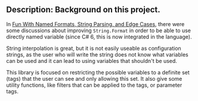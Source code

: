 Description: Background on this project.
---

In [Fun With Named Formats, String Parsing, and Edge Cases](http://haacked.com/archive/2009/01/04/fun-with-named-formats-string-parsing-and-edge-cases.aspx/), 
there were some discussions about improving `String.Format` in order to be able to use directly named variable (since C# 6, this is 
now integrated in the language).


String interpolation is great, but it is not easily useable as configuration strings, as the user who will write the string does not know what variables 
can be used and it can lead to using variables that shouldn't be used.


This library is focused on restricting the possible variables to a definite set (tags) that the user can see and only allowing this set. It also give 
some utility functions, like filters that can be applied to the tags, or parameter tags.